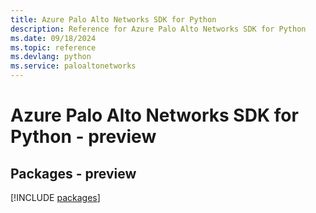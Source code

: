 ```yaml
---
title: Azure Palo Alto Networks SDK for Python
description: Reference for Azure Palo Alto Networks SDK for Python
ms.date: 09/18/2024
ms.topic: reference
ms.devlang: python
ms.service: paloaltonetworks
---
```

# Azure Palo Alto Networks SDK for Python - preview
## Packages - preview
[!INCLUDE [packages](palo-alto-networks-index.md)]